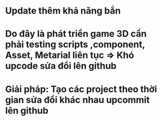 # Update thêm khả năng bắn
# Do đây là phát triển game 3D cần phải testing scripts ,component, Asset, Metarial liên tục  => Khó upcode sửa đổi lên github
# Giải pháp: Tạo các project theo thời gian sửa đổi khác nhau upcommit lên github

